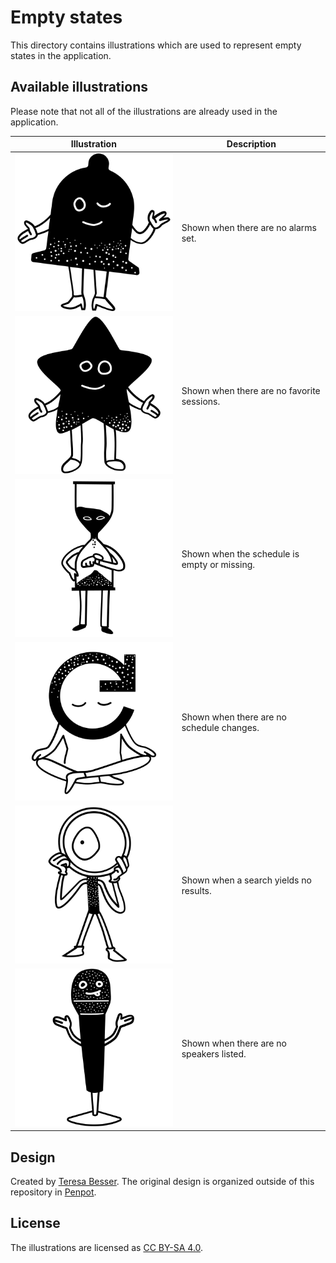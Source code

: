 # Empty states

This directory contains illustrations which are used to represent empty states in the application.

## Available illustrations

Please note that not all of the illustrations are already used in the application.

| Illustration                                    | Description                                  |
|-------------------------------------------------|----------------------------------------------|
| ![No alarm](no_alarms.svg)                      | Shown when there are no alarms set.          |
| ![No favorites](no_favorites.svg)               | Shown when there are no favorite sessions.   |
| ![No schedule](no_schedule.svg)                 | Shown when the schedule is empty or missing. |
| ![No schedule changes](no_schedule_changes.svg) | Shown when there are no schedule changes.    |
| ![No search results](no_search_results.svg)     | Shown when a search yields no results.       |
| ![No speakers](no_speakers.svg)                 | Shown when there are no speakers listed.     |

## Design

Created by [Teresa Besser](https://github.com/taseret). The original design is organized outside of this
repository in [Penpot](https://penpot.app).

## License

The illustrations are licensed as [CC BY-SA 4.0](https://creativecommons.org/licenses/by-sa/4.0/).
